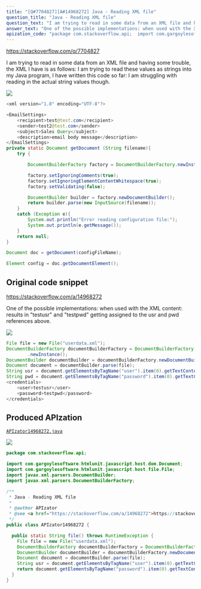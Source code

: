 ```yaml
---
title: "[Q#7704827][A#14968272] Java - Reading XML file"
question_title: "Java - Reading XML file"
question_text: "I am trying to read in some data from an XML file and having some trouble, the XML I have is as follows: I am trying to read these values as strings into my Java program, I have written this code so far: I am struggling with reading in the actual string values though."
answer_text: "One of the possible implementations: when used with the XML content: results in \"testusr\" and \"testpwd\" getting assigned to the usr and pwd references above."
apization_code: "package com.stackoverflow.api;  import com.gargoylesoftware.htmlunit.javascript.host.dom.Document; import com.gargoylesoftware.htmlunit.javascript.host.file.File; import javax.xml.parsers.DocumentBuilder; import javax.xml.parsers.DocumentBuilderFactory;  /**  * Java - Reading XML file  *  * @author APIzator  * @see <a href=\"https://stackoverflow.com/a/14968272\">https://stackoverflow.com/a/14968272</a>  */ public class APIzator14968272 {    public static String file() throws RuntimeException {     File file = new File(\"userdata.xml\");     DocumentBuilderFactory documentBuilderFactory = DocumentBuilderFactory.newInstance();     DocumentBuilder documentBuilder = documentBuilderFactory.newDocumentBuilder();     Document document = documentBuilder.parse(file);     String usr = document.getElementsByTagName(\"user\").item(0).getTextContent();     return document.getElementsByTagName(\"password\").item(0).getTextContent();   } }"
---
```


https://stackoverflow.com/q/7704827

I am trying to read in some data from an XML file and having some trouble, the XML I have is as follows:
I am trying to read these values as strings into my Java program, I have written this code so far:
I am struggling with reading in the actual string values though.


<div class="code-logo"><img src="/stackoverflow.png" /></div>

```java
<xml version="1.0" encoding="UTF-8"?>

<EmailSettings>
    <recipient>test@test.com</recipient>
    <sender>test2@test.com</sender>
    <subject>Sales Query</subject>
    <description>email body message</description>
</EmailSettings>
private static Document getDocument (String filename){
    try {

        DocumentBuilderFactory factory = DocumentBuilderFactory.newInstance();

        factory.setIgnoringComments(true);
        factory.setIgnoringElementContentWhitespace(true);
        factory.setValidating(false);

        DocumentBuilder builder = factory.newDocumentBuilder();
        return builder.parse(new InputSource(filename));        
    }
    catch (Exception e){
        System.out.println("Error reading configuration file:");
        System.out.println(e.getMessage());
    }
    return null;
}

Document doc = getDocument(configFileName);

Element config = doc.getDocumentElement();
```


## Original code snippet

https://stackoverflow.com/a/14968272

One of the possible implementations:
when used with the XML content:
results in &quot;testusr&quot; and &quot;testpwd&quot; getting assigned to the usr and pwd references above.

<div class="code-logo"><img src="/stackoverflow.png" /></div>

```java
File file = new File("userdata.xml");
DocumentBuilderFactory documentBuilderFactory = DocumentBuilderFactory
        .newInstance();
DocumentBuilder documentBuilder = documentBuilderFactory.newDocumentBuilder();
Document document = documentBuilder.parse(file);
String usr = document.getElementsByTagName("user").item(0).getTextContent();
String pwd = document.getElementsByTagName("password").item(0).getTextContent();
<credentials>
    <user>testusr</user>
    <password>testpwd</password>
</credentials>
```

## Produced APIzation

[`APIzator14968272.java`](https://github.com/pasqualesalza/apization-temp-data/raw/master/search/APIzator14968272.java)

<div class="code-logo"><img src="/apizator.png" /></div>

```java
package com.stackoverflow.api;

import com.gargoylesoftware.htmlunit.javascript.host.dom.Document;
import com.gargoylesoftware.htmlunit.javascript.host.file.File;
import javax.xml.parsers.DocumentBuilder;
import javax.xml.parsers.DocumentBuilderFactory;

/**
 * Java - Reading XML file
 *
 * @author APIzator
 * @see <a href="https://stackoverflow.com/a/14968272">https://stackoverflow.com/a/14968272</a>
 */
public class APIzator14968272 {

  public static String file() throws RuntimeException {
    File file = new File("userdata.xml");
    DocumentBuilderFactory documentBuilderFactory = DocumentBuilderFactory.newInstance();
    DocumentBuilder documentBuilder = documentBuilderFactory.newDocumentBuilder();
    Document document = documentBuilder.parse(file);
    String usr = document.getElementsByTagName("user").item(0).getTextContent();
    return document.getElementsByTagName("password").item(0).getTextContent();
  }
}

```